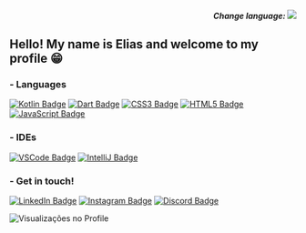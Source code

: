 <h5 align="right"> 
Change language:
<a href="https://github.com/EliasDalvite/EliasDalvite">
<img align="rigth" src="https://img.shields.io/badge/lang-pt--br-green.svg">
</a>
</h5>

## Hello! My name is Elias and welcome to my profile 😁

### - Languages

[![Kotlin Badge](https://img.shields.io/badge/Kotlin-0095D5?&style=for-the-badge&logo=kotlin&logoColor=white)](https://github.com/EliasDalvite/) [![Dart Badge](https://img.shields.io/badge/Dart-0175C2?style=for-the-badge&logo=dart&logoColor=white)](https://github.com/EliasDalvite/) [![CSS3 Badge](https://img.shields.io/badge/CSS3-1572B6?style=for-the-badge&logo=css3&logoColor=white)](https://github.com/EliasDalvite/) [![HTML5 Badge](https://img.shields.io/badge/HTML5-E34F26?style=for-the-badge&logo=html5&logoColor=white)](https://github.com/EliasDalvite/) [![JavaScript Badge](https://img.shields.io/badge/JavaScript-323330?style=for-the-badge&logo=javascript&logoColor=F7DF1E)](https://github.com/EliasDalvite/)

### - IDEs

[![VSCode Badge](https://img.shields.io/badge/VSCode-0078D4?style=for-the-badge&logo=visual%20studio%20code&logoColor=white)](https://github.com/EliasDalvite/) [![IntelliJ Badge](https://img.shields.io/badge/IntelliJ_IDEA-000000.svg?style=for-the-badge&logo=intellij-idea&logoColor=white)](https://github.com/EliasDalvite/)

### - Get in touch!

[![LinkedIn Badge](https://img.shields.io/badge/LinkedIn-0077B5?style=for-the-badge&logo=linkedin&logoColor=white)](https://github.com/EliasDalvite/) [![Instagram Badge](https://img.shields.io/badge/Instagram-E4405F?style=for-the-badge&logo=instagram&logoColor=white)](https://github.com/EliasDalvite/) [![Discord Badge](https://img.shields.io/badge/Discord-5865F2?style=for-the-badge&logo=discord&logoColor=white)](https://github.com/EliasDalvite/)

![Visualizações no Profile](https://komarev.com/ghpvc/?username=eliasdalvite&theme=)


<!--- Funcional!!  ![Linguagens mais usadas](https://github-readme-stats.vercel.app/api/top-langs/?username=eliasdalvite) -->
<!--- badges: https://github.com/alexandresanlim/Badges4-README.md-Profile -->
